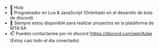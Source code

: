 - 👋 Hola
- 👀 Programador en Lua & JavaScript (Orientado en el desarollo de bots de discord)
- 💞️ Siempre estoy disponible para realizar proyectos en la plataforma de MTA:SA
- 📫 Puedes contactarme por mi discord [https://discord.com/app]Azke (Estoy casi todo el dia conectado)

<!---
xAzke/xAzke is a ✨ special ✨ repository because its `README.md` (this file) appears on your GitHub profile.
You can click the Preview link to take a look at your changes.
--->
